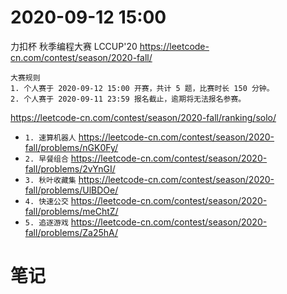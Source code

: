 
# 2020-09-12 15:00

力扣杯 秋季编程大赛 LCCUP'20 https://leetcode-cn.com/contest/season/2020-fall/
```console
大赛规则
1. 个人赛于 2020-09-12 15:00 开赛，共计 5 题，比赛时长 150 分钟。
2. 个人赛于 2020-09-11 23:59 报名截止，逾期将无法报名参赛。
```

https://leetcode-cn.com/contest/season/2020-fall/ranking/solo/
- `1. 速算机器人` https://leetcode-cn.com/contest/season/2020-fall/problems/nGK0Fy/
- `2. 早餐组合` https://leetcode-cn.com/contest/season/2020-fall/problems/2vYnGI/
- `3. 秋叶收藏集` https://leetcode-cn.com/contest/season/2020-fall/problems/UlBDOe/
- `4. 快速公交` https://leetcode-cn.com/contest/season/2020-fall/problems/meChtZ/
- `5. 追逐游戏` https://leetcode-cn.com/contest/season/2020-fall/problems/Za25hA/

# 笔记

